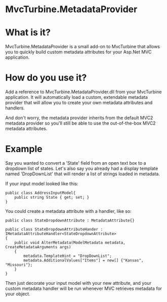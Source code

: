 MvcTurbine.MetadataProvider
===========
# What is it?
MvcTurbine.MetadataProvider is a small add-on to MvcTurbine that allows you to quickly build custom metadata attributes for your Asp.Net MVC application.

# How do you use it?

Add a reference to MvcTurbine.MetadataProvider.dll from your MvcTurbine application.  It will automatically load a custom, extendable metadata provider that will allow you to create your own metadata attributes and handlers.

And don't worry, the metadata provider inherits from the default MVC2 metadata provider so you'll still be able to use the out-of-the-box MVC2 metadata attributes.

# Example

Say you wanted to convert a 'State' field from an open text box to a dropdown list of states.  Let's also say you already had a display template named 'DropDownList' that will render a list of strings loaded in metadata. 

If your input model looked like this:

	public class AddressInputModel{
		public string State { get; set; }
	}

You could create a metadata attribute with a handler, like so:

	public class StateDropdownAttribute : MetadataAttribute{}

	public class StateDropdownAttributeHander : IMetadataAttributeHandler<StateDropdownAttribute>
	{
		public void AlterMetadata(ModelMetadata metadata, CreateMetadataArguments args)
		{
			metadata.TemplateHint = "DropDownList";
			metadata.AdditionalValues["Items"] = new[] {"Kansas", "Missouri"};
		}
	}


Then just decorate your input model with your new attribute, and your custom metadata handler will be run whenever MVC retrieves metadata for your object.
